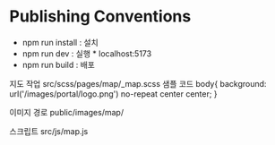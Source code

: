 # Publishing Conventions


- npm run install : 설치
- npm run dev : 실행 * localhost:5173
- npm run build : 배포

지도 작업
src/scss/pages/map/_map.scss
샘플 코드
body{
  background: url('/images/portal/logo.png') no-repeat center center;
}


이미지 경로
public/images/map/

스크립트
src/js/map.js

